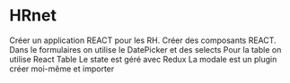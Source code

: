 # HRnet

Créer un application REACT pour les RH.
Créer des composants REACT.
Dans le formulaires on utilise le DatePicker et des selects
Pour la table on utilise React Table
Le state est géré avec Redux
La modale est un plugin créer moi-même et importer

